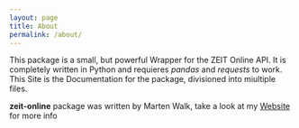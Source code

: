 ```yaml
---
layout: page
title: About
permalink: /about/
---
```


This package is a small, but powerful Wrapper for the ZEIT Online API. It is completely written in Python and requieres *pandas* and *requests* to work. This Site is the Documentation for the package, divisioned into miultiple files.

**zeit-online** package was written by Marten Walk, take a look at my [Website](https://skriptum.github.io) for more info
